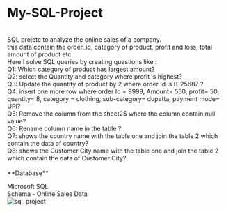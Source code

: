 # My-SQL-Project
<br>
SQL projetc to analyze the online sales of a company.<br>
this data contain the order_id, category of product, profit and loss, total amount of product etc.
<br>
Here I solve SQL queries by creating questions like : <br>
 Q1: Which category of product has largest amount? 
 <br>
  Q2: select the Quantity and category where profit is highest?<br>
  Q3: Update the quantity of product by 2 where order Id is B-25687 ? <br>
  Q4: insert one more row where order Id = 9999, Amount= 550, profit= 50,
quantity= 8, category = clothing, sub-category= dupatta, payment mode= UPI? <br>
Q5: Remove the column from the sheet2$ where the column 
contain null value?<br>
Q6: Rename column name in the table ?<br>
Q7: shows the country name with the table one and join the
table 2 which contain the data of country?<br>
Q8: shows the Customer City name with the table one and 
join the table 2 which contain the data of Customer City? <br>

<br>
**Database**
<br>

 Microsoft SQL 
 <br>
Schema - Online Sales Data <br>
![sql_project](https://github.com/user-attachments/assets/c3d89958-7678-49ff-a116-cf5788e0eebe)
